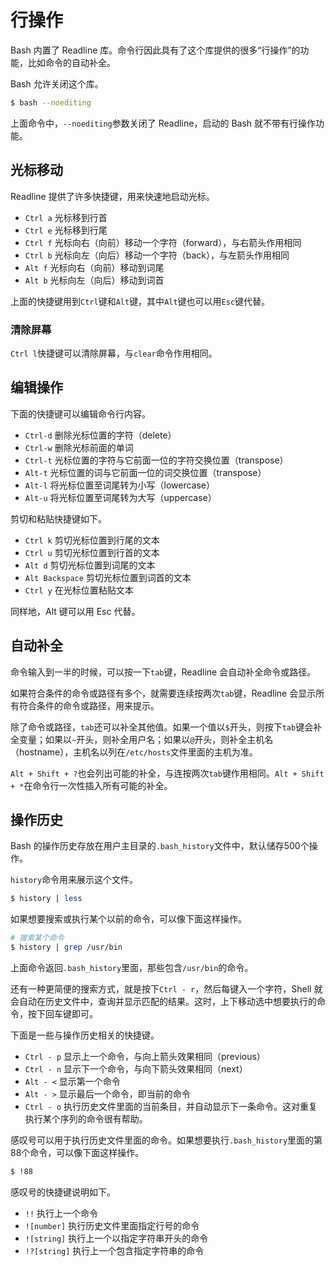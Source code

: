 # 行操作

Bash 内置了 Readline 库。命令行因此具有了这个库提供的很多“行操作”的功能，比如命令的自动补全。

Bash 允许关闭这个库。

```bash
$ bash --noediting
```

上面命令中，`--noediting`参数关闭了 Readline，启动的 Bash 就不带有行操作功能。

## 光标移动

Readline 提供了许多快捷键，用来快速地启动光标。

- `Ctrl a` 光标移到行首
- `Ctrl e` 光标移到行尾
- `Ctrl f` 光标向右（向前）移动一个字符（forward），与右箭头作用相同
- `Ctrl b` 光标向左（向后）移动一个字符（back），与左箭头作用相同
- `Alt f` 光标向右（向前）移动到词尾
- `Alt b` 光标向左（向后）移动到词首

上面的快捷键用到`Ctrl`键和`Alt`键，其中`Alt`键也可以用`Esc`键代替。

### 清除屏幕

`Ctrl l`快捷键可以清除屏幕，与`clear`命令作用相同。

## 编辑操作

下面的快捷键可以编辑命令行内容。

- `Ctrl-d` 删除光标位置的字符（delete）
- `Ctrl-w` 删除光标前面的单词
- `Ctrl-t` 光标位置的字符与它前面一位的字符交换位置（transpose）
- `Alt-t` 光标位置的词与它前面一位的词交换位置（transpose）
- `Alt-l` 将光标位置至词尾转为小写（lowercase）
- `Alt-u` 将光标位置至词尾转为大写（uppercase）

剪切和粘贴快捷键如下。

- `Ctrl k` 剪切光标位置到行尾的文本
- `Ctrl u` 剪切光标位置到行首的文本
- `Alt d` 剪切光标位置到词尾的文本
- `Alt Backspace` 剪切光标位置到词首的文本
- `Ctrl y` 在光标位置粘贴文本

同样地，Alt 键可以用 Esc 代替。

## 自动补全

命令输入到一半的时候，可以按一下`tab`键，Readline 会自动补全命令或路径。

如果符合条件的命令或路径有多个，就需要连续按两次`tab`键，Readline 会显示所有符合条件的命令或路径，用来提示。

除了命令或路径，`tab`还可以补全其他值。如果一个值以`$`开头，则按下`tab`键会补全变量；如果以`~`开头，则补全用户名；如果以`@`开头，则补全主机名（hostname），主机名以列在`/etc/hosts`文件里面的主机为准。

`Alt + Shift + ?`也会列出可能的补全，与连按两次`tab`键作用相同。`Alt + Shift + *`在命令行一次性插入所有可能的补全。

## 操作历史

Bash 的操作历史存放在用户主目录的`.bash_history`文件中，默认储存500个操作。

`history`命令用来展示这个文件。

```bash
$ history | less
```

如果想要搜索或执行某个以前的命令，可以像下面这样操作。

```bash
# 搜索某个命令
$ history | grep /usr/bin
```

上面命令返回`.bash_history`里面，那些包含`/usr/bin`的命令。

还有一种更简便的搜索方式，就是按下`Ctrl - r`，然后每键入一个字符，Shell 就会自动在历史文件中，查询并显示匹配的结果。这时，上下移动选中想要执行的命令，按下回车键即可。

下面是一些与操作历史相关的快捷键。

- `Ctrl - p` 显示上一个命令，与向上箭头效果相同（previous）
- `Ctrl - n` 显示下一个命令，与向下箭头效果相同（next）
- `Alt - <` 显示第一个命令
- `Alt - >` 显示最后一个命令，即当前的命令
- `Ctrl - o` 执行历史文件里面的当前条目，并自动显示下一条命令。这对重复执行某个序列的命令很有帮助。

感叹号可以用于执行历史文件里面的命令。如果想要执行`.bash_history`里面的第88个命令，可以像下面这样操作。

```bash
$ !88
```

感叹号的快捷键说明如下。

- `!!` 执行上一个命令
- `![number]` 执行历史文件里面指定行号的命令
- `![string]` 执行上一个以指定字符串开头的命令
- `!?[string]` 执行上一个包含指定字符串的命令


